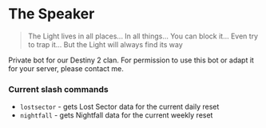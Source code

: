 # The Speaker

> The Light lives in all places... In all things... You can block it... Even try to trap it... But the Light will always find its way


Private bot for our Destiny 2 clan. For permission to use this bot or adapt it for your server, please contact me.

### Current slash commands
- `lostsector` - gets Lost Sector data for the current daily reset
- `nightfall` - gets Nightfall data for the current weekly reset
